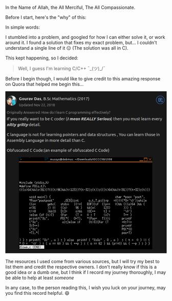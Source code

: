In the Name of Allah, the All Merciful, The All Compassionate.

Before I start, here's the "why" of this:

In simple words:

I stumbled into a problem, and googled for how I can either solve it, or work around it. I found a solution that fixes my exact problem, but... I couldn't understand a single line of it :expressionless: (The solution was all in C).

This kept happening, so I decided:

> Well, I guess I'm learning C/C++ ¯\_(ツ)_/¯
	
Before I begin though, I would like to give credit to this amazing response on Quora that helped me begin this...

<a href="https://qr.ae/pGBkBG"><p align="center"><img src="quora_post.png" /></p></a>

The resources I used come from various sources, but I will try my best to list them and credit the respective owners.
I don't really know if this is a good idea or a dumb one, but I think if I record my journey thoroughly, I may be able to help at least _someone_

In any case, to the person reading this, I wish you luck on your journey, may you find this record helpful. :smile:


